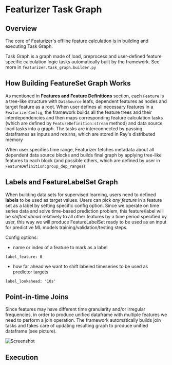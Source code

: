 # Featurizer Task Graph

## Overview

The core of Featurizer's offline feature calculation is in building and executing Task Graph.

Task Graph is a graph made of load, preprocess and user-defined feature specific calculation logic tasks
automatically built by the framework. See more in ```featurizer.task_graph.builder.py```

## How Building FeatureSet Graph Works

As mentioned in **Features and Feature Definitions** section, each ```Feature``` is a tree-like structure with
```DataSource``` leafs, dependent features as nodes and target feature as a root.
When user defines all necessary features in a ```FeaturizerConfig```, the framework builds all the
feature trees and their interdependencies and then maps corresponding feature calculation tasks (which are
defined by ```FeatureDefinition:stream``` method) and data source load tasks into a graph. The tasks are interconnected
by passing dataframes as inputs and returns, which are stored in Ray's distributed memory

When user specifies time range, Featurizer fetches metadata about all dependent data source blocks and builds final graph
by applying tree-like features to each block (and possible others, which are defined by user in 
```FeatureDefinition:group_dep_ranges```)


## Labels and FeatureLabelSet Graph

When building data sets for supervised learning, users need to defined **labels** to be used as target values.
Users can pick *any feature* in a feature set as a label by setting specific config option.
Since we operate on time series data and solve time-based prediction problem, this feature/label will be *shifted ahead* 
relatively to all other features by a time period specified by user, this way we will produce FeatureLabelSet ready
to be used as an input for predictive ML models training/validation/testing steps.

Config options:

- name or index of a feature to mark as a label
```
label_feature: 0
```

- how far ahead we want to shift labeled timeseries to be used as predictor targets
```
label_lookahead: '10s'
```

## Point-in-time Joins

Since features may have different time granularity and/or irregular frequencies, in order to produce unified 
dataframe with multiple features we need to perform a join operation. The framework automatically builds join tasks
and takes care of updating resulting graph to produce unified dataframe (see picture).

![Screenshot](img/point-in-time-join.png)

## Execution



